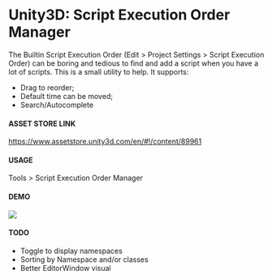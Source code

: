 # Unity3D: Script Execution Order Manager

The Builtin Script Execution Order (Edit > Project Settings > Script Execution Order) can be boring and tedious to find and add a script when you have a lot of scripts. This is a small utility to help. It supports:

 * Drag to reorder;
 * Default time can be moved;
 * Search/Autocomplete
 
#### ASSET STORE LINK
 
https://www.assetstore.unity3d.com/en/#!/content/89961

#### USAGE

Tools > Script Execution Order Manager

#### DEMO

![](http://i.imgur.com/h7w8m0b.gif)


#### TODO

 * Toggle to display namespaces
 * Sorting by Namespace and/or classes
 * Better EditorWindow visual
